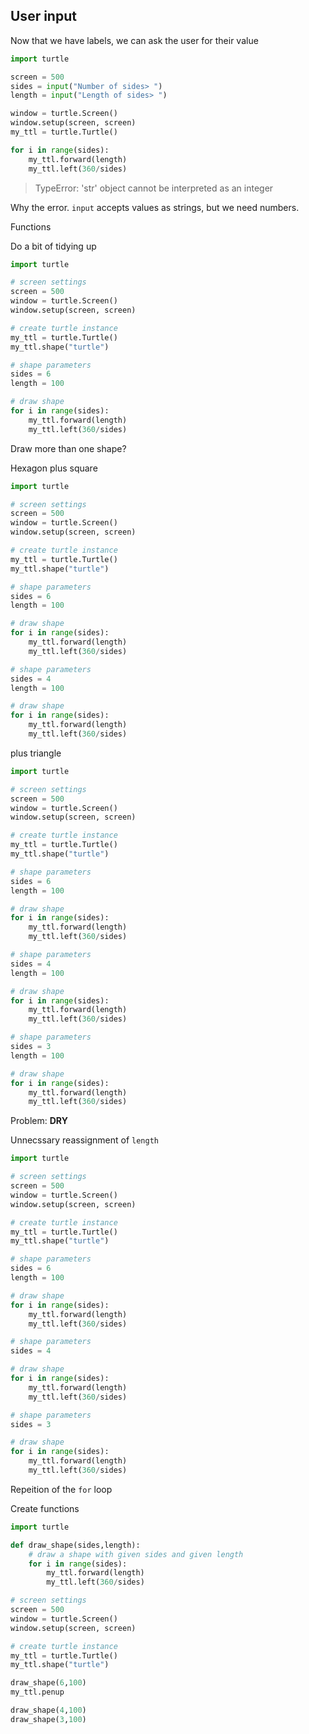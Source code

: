 ## User input

Now that we have labels, we can ask the user for their value

```python
import turtle

screen = 500
sides = input("Number of sides> ")
length = input("Length of sides> ")

window = turtle.Screen()
window.setup(screen, screen)
my_ttl = turtle.Turtle()

for i in range(sides):
    my_ttl.forward(length)
    my_ttl.left(360/sides)
```

> TypeError: 'str' object cannot be interpreted as an integer

Why the error. `input` accepts values as strings, but we need numbers.

Functions

Do a bit of tidying up

```python
import turtle

# screen settings
screen = 500
window = turtle.Screen()
window.setup(screen, screen)

# create turtle instance
my_ttl = turtle.Turtle()
my_ttl.shape("turtle")

# shape parameters
sides = 6
length = 100

# draw shape
for i in range(sides):
    my_ttl.forward(length)
    my_ttl.left(360/sides)
```

Draw more than one shape?

Hexagon plus square

```python
import turtle

# screen settings
screen = 500
window = turtle.Screen()
window.setup(screen, screen)

# create turtle instance
my_ttl = turtle.Turtle()
my_ttl.shape("turtle")

# shape parameters
sides = 6
length = 100

# draw shape
for i in range(sides):
    my_ttl.forward(length)
    my_ttl.left(360/sides)

# shape parameters
sides = 4
length = 100

# draw shape
for i in range(sides):
    my_ttl.forward(length)
    my_ttl.left(360/sides)
```

plus triangle

```python
import turtle

# screen settings
screen = 500
window = turtle.Screen()
window.setup(screen, screen)

# create turtle instance
my_ttl = turtle.Turtle()
my_ttl.shape("turtle")

# shape parameters
sides = 6
length = 100

# draw shape
for i in range(sides):
    my_ttl.forward(length)
    my_ttl.left(360/sides)

# shape parameters
sides = 4
length = 100

# draw shape
for i in range(sides):
    my_ttl.forward(length)
    my_ttl.left(360/sides)

# shape parameters
sides = 3
length = 100

# draw shape
for i in range(sides):
    my_ttl.forward(length)
    my_ttl.left(360/sides)
```

Problem: **DRY**

Unnecssary reassignment of `length`

```python
import turtle

# screen settings
screen = 500
window = turtle.Screen()
window.setup(screen, screen)

# create turtle instance
my_ttl = turtle.Turtle()
my_ttl.shape("turtle")

# shape parameters
sides = 6
length = 100

# draw shape
for i in range(sides):
    my_ttl.forward(length)
    my_ttl.left(360/sides)

# shape parameters
sides = 4

# draw shape
for i in range(sides):
    my_ttl.forward(length)
    my_ttl.left(360/sides)

# shape parameters
sides = 3

# draw shape
for i in range(sides):
    my_ttl.forward(length)
    my_ttl.left(360/sides)
```

Repeition of the `for` loop

Create functions

```python
import turtle

def draw_shape(sides,length):
    # draw a shape with given sides and given length
    for i in range(sides):
        my_ttl.forward(length)
        my_ttl.left(360/sides)

# screen settings
screen = 500
window = turtle.Screen()
window.setup(screen, screen)

# create turtle instance
my_ttl = turtle.Turtle()
my_ttl.shape("turtle")

draw_shape(6,100)
my_ttl.penup

draw_shape(4,100)
draw_shape(3,100)
```

